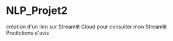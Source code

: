 # NLP_Projet2

création d'un lien sur Streamlit Cloud pour consulter mon Streamlit Predictions d'avis
